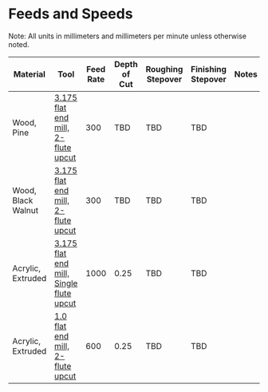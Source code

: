# Feeds and Speeds

Note: All units in millimeters and millimeters per minute unless otherwise noted.

| Material | Tool | Feed Rate | Depth of Cut | Roughing Stepover | Finishing Stepover | Notes |
| -------- | ---  | --------- | ------------ | ----------------- | ------------------ | ----- |
| Wood, Pine         | [3.175 flat end mill, 2-flute upcut](tools-n-bits.md#3175mm-dia-2-flute-upcut-carbide)| 300 | TBD | TBD | TBD |
| Wood, Black Walnut | [3.175 flat end mill, 2-flute upcut](tools-n-bits.md#3175mm-dia-2-flute-upcut-carbide)| 300 | TBD | TBD | TBD |
| Acrylic, Extruded  | [3.175 flat end mill, Single flute upcut](tools-n-bits.md#3175mm-dia-single-flute-upcut-carbide) | 1000 | 0.25 | TBD | TBD | |
| Acrylic, Extruded  | [1.0 flat end mill, 2-flute upcut](tools-n-bits.md#10mm-dia-2-flute-upcut-carbide) |  600 | 0.25 | TBD | TBD | |
